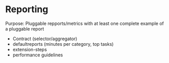 # Reporting

Purpose: Pluggable repports/metrics with at least one complete example of a pluggable report
- Contract (selector/aggregator)
- defaultreports (minutes per category, top tasks)
- extension-steps
- performance guidelines
